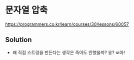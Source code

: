 # 문자열 압축
https://programmers.co.kr/learn/courses/30/lessons/60057

## Solution
- 왜 직접 스트링을 만든다는 생각은 죽어도 안했을까? 응? ㅄ아!